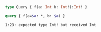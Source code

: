 ```graphql
type Query { f(a: Int b: Int!):Int! }
```


```graphql
query { f(a=$a: *, b: $a) }
```

```
1:23: expected type Int! but received Int
```